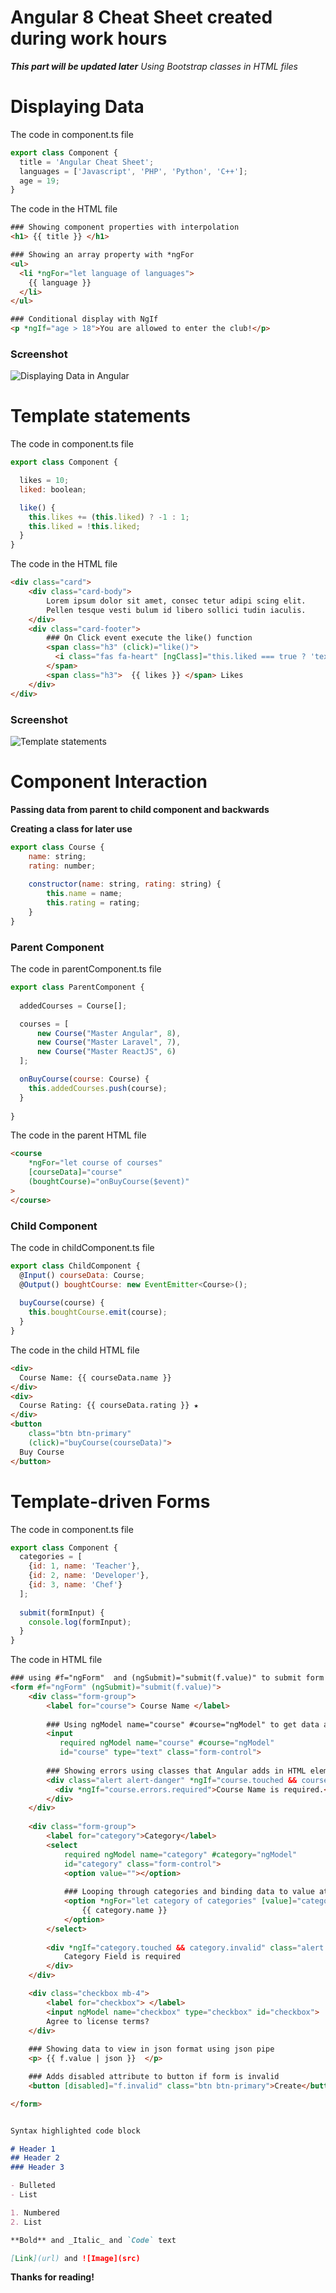 # Angular 8 Cheat Sheet created during work hours

_**This part will be updated later**_ 
_Using Bootstrap classes in HTML files_


# Displaying Data

The code in component.ts file
``` javascript
export class Component {
  title = 'Angular Cheat Sheet';
  languages = ['Javascript', 'PHP', 'Python', 'C++'];
  age = 19;
}
```

The code in the HTML file
<!-- {% raw %} -->
``` html
### Showing component properties with interpolation
<h1> {{ title }} </h1>

### Showing an array property with *ngFor
<ul>
  <li *ngFor="let language of languages">
    {{ language }}
  </li>
</ul>

### Conditional display with NgIf
<p *ngIf="age > 18">You are allowed to enter the club!</p>
```
<!-- {% endraw %} -->


### Screenshot
![Displaying Data in Angular](https://raw.githubusercontent.com/eneajaho/angular/master/img/1.png)


# Template statements

The code in component.ts file
``` javascript
export class Component {

  likes = 10;
  liked: boolean;

  like() {
    this.likes += (this.liked) ? -1 : 1;
    this.liked = !this.liked;
  }
}
```

The code in the HTML file
<!-- {% raw %} -->
``` html
<div class="card">
    <div class="card-body">
        Lorem ipsum dolor sit amet, consec tetur adipi scing elit.
        Pellen tesque vesti bulum id libero sollici tudin iaculis.
    </div>
    <div class="card-footer">
        ### On Click event execute the like() function
        <span class="h3" (click)="like()">
          <i class="fas fa-heart" [ngClass]="this.liked === true ? 'text-danger' : 'text-secondary'"></i>
        </span>
        <span class="h3">  {{ likes }} </span> Likes
    </div>
</div>
```
<!-- {% endraw %} -->

### Screenshot
![Template statements](https://raw.githubusercontent.com/eneajaho/angular/master/img/2.png)


# Component Interaction 
**Passing data from parent to child component and backwards**

**Creating a class for later use**
```javascript
export class Course {
    name: string;
    rating: number;
    
    constructor(name: string, rating: string) {
        this.name = name;
        this.rating = rating;
    }
}
```

### Parent Component
The code in parentComponent.ts file
``` javascript
export class ParentComponent {
  
  addedCourses = Course[];

  courses = [
      new Course("Master Angular", 8),
      new Course("Master Laravel", 7),
      new Course("Master ReactJS", 6)
  ];

  onBuyCourse(course: Course) {
    this.addedCourses.push(course);
  }
  
}
```

The code in the parent HTML file
<!-- {% raw %} -->
```html
<course
    *ngFor="let course of courses" 
    [courseData]="course"
    (boughtCourse)="onBuyCourse($event)"    
>
</course>
```
<!-- {% endraw %} -->


### Child Component

The code in childComponent.ts file
``` javascript
export class ChildComponent {
  @Input() courseData: Course;
  @Output() boughtCourse: new EventEmitter<Course>(); 
  
  buyCourse(course) {
    this.boughtCourse.emit(course);
  }
}
```

The code in the child HTML file
<!-- {% raw %} -->
``` html
<div> 
  Course Name: {{ courseData.name }} 
</div>
<div> 
  Course Rating: {{ courseData.rating }} ★ 
</div>
<button 
    class="btn btn-primary" 
    (click)="buyCourse(courseData)">
  Buy Course
</button>
```
<!-- {% endraw %} -->





# Template-driven Forms

The code in component.ts file
``` javascript
export class Component {
  categories = [
    {id: 1, name: 'Teacher'},
    {id: 2, name: 'Developer'},
    {id: 3, name: 'Chef'}
  ];
  
  submit(formInput) {
    console.log(formInput);
  }
}
```
The code in HTML file 
<!-- {% raw %} -->
``` html
### using #f="ngForm"  and (ngSubmit)="submit(f.value)" to submit form data
<form #f="ngForm" (ngSubmit)="submit(f.value)">
    <div class="form-group">
        <label for="course"> Course Name </label>
      
        ### Using ngModel name="course" #course="ngModel" to get data and input changes
        <input 
           required ngModel name="course" #course="ngModel" 
           id="course" type="text" class="form-control">
      
        ### Showing errors using classes that Angular adds in HTML elements
        <div class="alert alert-danger" *ngIf="course.touched && course.invalid">
          <div *ngIf="course.errors.required">Course Name is required.</div>
        </div>
    </div>
  
    <div class="form-group">
        <label for="category">Category</label>
        <select 
            required ngModel name="category" #category="ngModel" 
            id="category" class="form-control">
            <option value=""></option>
          
            ### Looping through categories and binding data to value attribute
            <option *ngFor="let category of categories" [value]="category.id"> 
                {{ category.name }}
            </option>
        </select>
        
        <div *ngIf="category.touched && category.invalid" class="alert alert-danger">
            Category Field is required
        </div>
    </div>

    <div class="checkbox mb-4">
        <label for="checkbox"> </label>
        <input ngModel name="checkbox" type="checkbox" id="checkbox">
        Agree to license terms?
    </div>
    
    ### Showing data to view in json format using json pipe
    <p> {{ f.value | json }}  </p>

    ### Adds disabled attribute to button if form is invalid
    <button [disabled]="f.invalid" class="btn btn-primary">Create</button>

</form>

```
<!-- {% endraw %} -->


```markdown

Syntax highlighted code block

# Header 1
## Header 2
### Header 3

- Bulleted
- List

1. Numbered
2. List

**Bold** and _Italic_ and `Code` text

[Link](url) and ![Image](src)
```


**Thanks for reading!**
